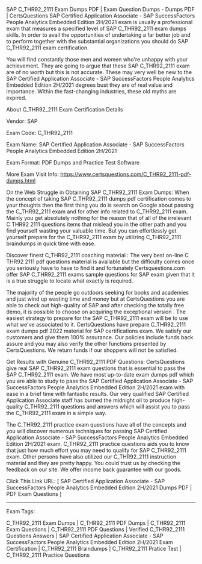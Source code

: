SAP C_THR92_2111 Exam Dumps PDF | Exam Question Dumps - Dumps PDF | CertsQuestions
SAP Certified Application Associate - SAP SuccessFactors People Analytics Embedded Edition 2H/2021 exam is usually a professional exam that measures a specified level of SAP C_THR92_2111 exam dumps skills. In order to avail the opportunities of undertaking a far better job and to perform together with the substantial organizations you should do SAP C_THR92_2111 exam certification.

You will find constantly those men and women who're unhappy with your achievement. They are going to argue that these SAP C_THR92_2111 exam are of no worth but this is not accurate. These may very well be new to the SAP Certified Application Associate - SAP SuccessFactors People Analytics Embedded Edition 2H/2021 degrees bust they are of real value and importance. Within the fast-changing industries, these old myths are expired.



About C_THR92_2111 Exam Certification Details

Vendor: SAP

Exam Code: C_THR92_2111

Exam Name: SAP Certified Application Associate - SAP SuccessFactors People Analytics Embedded Edition 2H/2021

Exam Format: PDF Dumps and Practice Test Software

More Exam Visit Info: https://www.certsquestions.com/C_THR92_2111-pdf-dumps.html

On the Web Struggle in Obtaining SAP C_THR92_2111 Exam Dumps:
When the concept of taking SAP C_THR92_2111 dumps pdf certification comes to your thoughts then the first thing you do is search on Google about passing the C_THR92_2111 exam and for other info related to C_THR92_2111 exam. Mainly you get absolutely nothing for the reason that of all of the irrelevant C THR92 2111 questions items that mislead you in the other path and you find yourself wasting your valuable time. But you can effortlessly get yourself prepare for the C_THR92_2111 exam by utilizing C_THR92_2111 braindumps in quick time with ease.



Discover finest C_THR92_2111 coaching material :
The very best on-line C THR92 2111 pdf questions material is available but the difficulty comes once you seriously have to have to find it and fortunately Certsquestions.com offer SAP C_THR92_2111 exams sample questions for SAP exam given that it is a true struggle to locate what exactly is required.

The majority of the people go outdoors seeking for books and academies and just wind up wasting time and money but at CertsQuestions you are able to check out high-quality of SAP and after checking the totally free demo, it is possible to choose on acquiring the exceptional version . The easiest strategy to prepare for the SAP C_THR92_2111 exam will be to use what we've associated to it. CertsQuestions have prepare C_THR92_2111 exam dumps pdf 2022 material for SAP certifications exam. We satisfy our customers and give them 100% assurance. Our policies include funds back assure and you may also verify the other functions presented by CertsQuestions. We return funds if our shoppers will not be satisfied.

Get Results with Genuine C_THR92_2111 PDF Questions:
CertsQuestions give real SAP C_THR92_2111 exam questions that is essential to pass the SAP C_THR92_2111 exam. We have most up-to-date exam dumps pdf which you are able to study to pass the SAP Certified Application Associate - SAP SuccessFactors People Analytics Embedded Edition 2H/2021 exam with ease in a brief time with fantastic results. Our very qualified SAP Certified Application Associate staff has burned the midnight oil to produce high-quality C_THR92_2111 questions and answers which will assist you to pass the C_THR92_2111 exam in a simple way.

The C_THR92_2111 practice exam questions have all of the concepts and you will discover numerous techniques for passing SAP Certified Application Associate - SAP SuccessFactors People Analytics Embedded Edition 2H/2021 exam. C_THR92_2111 practice questions aids you to know that just how much effort you may need to qualify for SAP C_THR92_2111 exam. Other persons have also utilized our C_THR92_2111 instruction material and they are pretty happy. You could trust us by checking the feedback on our site. We offer income back guarantee with our goods.

Click This Link URL: [ SAP Certified Application Associate - SAP SuccessFactors People Analytics Embedded Edition 2H/2021 Dumps PDF | PDF Exam Questions ]

______________________________________________________________________________

Exam Tags:

C_THR92_2111 Exam Dumps | C_THR92_2111 PDF Dumps | C_THR92_2111 Exam Questions | C_THR92_2111 PDF Questions | Verified C_THR92_2111 Questions Answers | SAP Certified Application Associate - SAP SuccessFactors People Analytics Embedded Edition 2H/2021 Exam Certification | C_THR92_2111 Braindumps | C_THR92_2111 Pratice Test | C_THR92_2111 Practice Questions
